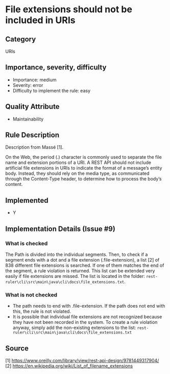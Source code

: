 # File extensions should not be included in URIs
## Category
URIs

## Importance, severity, difficulty
* Importance: medium
* Severity: error
* Difficulty to implement the rule: easy

## Quality Attribute

* Maintainability

## Rule Description

Description from Massé [1].

On the Web, the period (.) character is commonly used to separate the file name and extension portions of a URI. A REST API should not include artificial file extensions in URIs to indicate the format of a message’s entity body. Instead, they should rely on the media type, as communicated through the Content-Type header, to determine how to process the body’s content.

## Implemented
* Y

## Implementation Details (Issue #9)

### What is checked
The Path is divided into the individual segments. Then, to check if a segment ends with a dot and a file extension (.file-extension), a list [2] of 838 different file extensions is searched. If one of them matches the end of the segment, a rule violation is returned. This list can be extended very easily if file extensions are missed. The list is located in the folder: `rest-ruler\cli\src\main\java\cli\docs\file_extensions.txt`.

### What is not checked
* The path needs to end with .file-extension. If the path does not end with this, the rule is not violated.
* It is possible that individual file extensions are not recognized because they have not been recorded in the system. To create a rule violation anyway, simply add the non-existing extensions to the list: `rest-ruler\cli\src\main\java\cli\docs\file_extensions.txt`


## Source

[1] https://www.oreilly.com/library/view/rest-api-design/9781449317904/
[2] https://en.wikipedia.org/wiki/List_of_filename_extensions